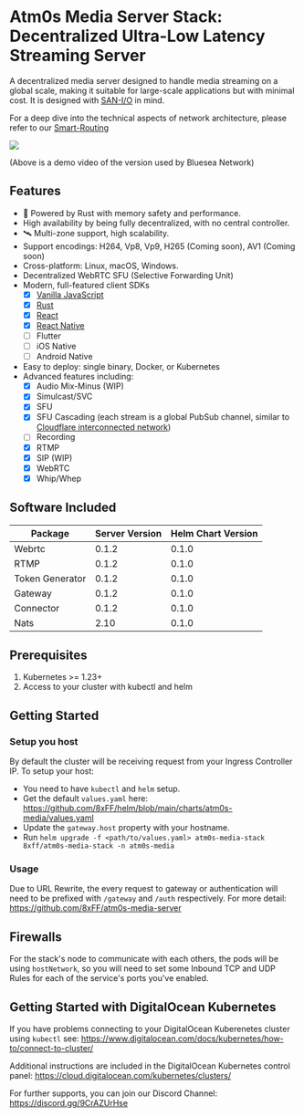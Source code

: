 # Atm0s Media Server Stack: Decentralized Ultra-Low Latency Streaming Server

A decentralized media server designed to handle media streaming on a global scale, making it suitable for large-scale applications but with minimal cost. It is designed with [SAN-I/O](https://sans-io.readthedocs.io/) in mind.

For a deep dive into the technical aspects of network architecture, please refer to our [Smart-Routing](https://github.com/8xFF/atm0s-sdn/blob/master/docs/smart_routing.md)

[<img src="https://img.youtube.com/vi/QF8ZJq9xuSU/hqdefault.jpg"
/>](https://www.youtube.com/embed/QF8ZJq9xuSU)

(Above is a demo video of the version used by Bluesea Network)

## Features

- 🚀 Powered by Rust with memory safety and performance.
- High availability by being fully decentralized, with no central controller.
- 🛰️ Multi-zone support, high scalability.
- Support encodings: H264, Vp8, Vp9, H265 (Coming soon), AV1 (Coming soon)
- Cross-platform: Linux, macOS, Windows.
- Decentralized WebRTC SFU (Selective Forwarding Unit)
- Modern, full-featured client SDKs
  - [x] [Vanilla JavaScript](https://github.com/8xFF/atm0s-media-sdk-js)
  - [x] [Rust](WIP)
  - [x] [React](https://github.com/8xFF/atm0s-media-sdk-react)
  - [x] [React Native](WIP)
  - [ ] Flutter
  - [ ] iOS Native
  - [ ] Android Native
- Easy to deploy: single binary, Docker, or Kubernetes
- Advanced features including:
  - [x] Audio Mix-Minus (WIP)
  - [x] Simulcast/SVC
  - [x] SFU
  - [x] SFU Cascading (each stream is a global PubSub channel, similar to [Cloudflare interconnected network](https://blog.cloudflare.com/announcing-cloudflare-calls/))
  - [ ] Recording
  - [x] RTMP
  - [x] SIP (WIP)
  - [x] WebRTC
  - [x] Whip/Whep

## Software Included

| Package         | Server Version | Helm Chart Version |
| --------------- | -------------- | ------------------ |
| Webrtc          | 0.1.2          | 0.1.0              |
| RTMP            | 0.1.2          | 0.1.0              |
| Token Generator | 0.1.2          | 0.1.0              |
| Gateway         | 0.1.2          | 0.1.0              |
| Connector       | 0.1.2          | 0.1.0              |
| Nats            | 2.10           | 0.1.0              |

## Prerequisites

1. Kubernetes >= 1.23+
2. Access to your cluster with kubectl and helm

## Getting Started

### Setup you host

By default the cluster will be receiving request from your Ingress Controller IP. To setup your host:

- You need to have `kubectl` and `helm` setup.
- Get the default `values.yaml` here: https://github.com/8xFF/helm/blob/main/charts/atm0s-media/values.yaml
- Update the `gateway.host` property with your hostname.
- Run `helm upgrade -f <path/to/values.yaml> atm0s-media-stack 8xff/atm0s-media-stack -n atm0s-media`

### Usage

Due to URL Rewrite, the every request to gateway or authentication will need to be prefixed with `/gateway` and `/auth` respectively.
For more detail: https://github.com/8xFF/atm0s-media-server

## Firewalls

For the stack's node to communicate with each others, the pods will be using `hostNetwork`, so you will need to set some Inbound TCP and UDP Rules for each of the service's ports you've enabled.

## Getting Started with DigitalOcean Kubernetes

If you have problems connecting to your DigitalOcean Kuberenetes cluster using `kubectl` see:
https://www.digitalocean.com/docs/kubernetes/how-to/connect-to-cluster/

Additional instructions are included in the DigitalOcean Kubernetes control panel:
https://cloud.digitalocean.com/kubernetes/clusters/

For further supports, you can join our Discord Channel: https://discord.gg/9CrAZUrHse
